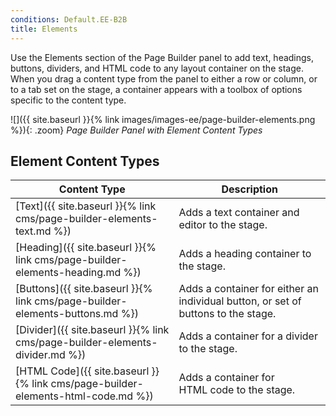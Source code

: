 ```yaml
---
conditions: Default.EE-B2B
title: Elements
---
```


Use the Elements section of the Page Builder panel to add text, headings, buttons, dividers, and HTML code to any layout container on the stage. When you drag a content type from the panel to either a row or column, or to a tab set on the stage, a container appears with a toolbox of options specific to the content type.

![]({{ site.baseurl }}{% link images/images-ee/page-builder-elements.png %}){: .zoom}
_Page Builder Panel with Element Content Types_

## Element Content Types

| Content Type                                                                     | Description                                                                        |
| -------------------------------------------------------------------------------- | ---------------------------------------------------------------------------------- |
| [Text]({{ site.baseurl }}{% link cms/page-builder-elements-text.md %})           | Adds a text container and editor to the stage.                                     |
| [Heading]({{ site.baseurl }}{% link cms/page-builder-elements-heading.md %})     | Adds a heading container to the stage.                                             |
| [Buttons]({{ site.baseurl }}{% link cms/page-builder-elements-buttons.md %})     | Adds a container for either an individual button, or set of buttons to  the stage. |
| [Divider]({{ site.baseurl }}{% link cms/page-builder-elements-divider.md %})     | Adds a container for a divider to the stage.                                       |
| [HTML Code]({{ site.baseurl }}{% link cms/page-builder-elements-html-code.md %}) | Adds a container for HTML code to the stage.                                       |
